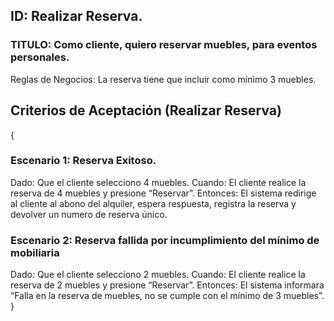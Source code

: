 ## ID: Realizar Reserva. 
### TITULO: Como cliente, quiero reservar muebles, para eventos personales.
Reglas de Negocios: La reserva tiene que incluir como mínimo 3 muebles.

## Criterios de Aceptación (Realizar Reserva)
{
### Escenario 1: Reserva Exitoso.
Dado: Que el cliente selecciono 4 muebles.
Cuando: El cliente realice la reserva de 4 muebles y presione “Reservar”.
Entonces: El sistema redirige al cliente al abono del alquiler, espera respuesta, registra la reserva y devolver un numero de reserva único.

### Escenario 2: Reserva fallida por incumplimiento del mínimo de mobiliaria
Dado: Que el cliente selecciono 2 muebles.
Cuando: El cliente realice la reserva de 2 muebles y presione “Reservar”.
Entonces: El sistema informara “Falla en la reserva de muebles, no se cumple con el mínimo de 3 muebles”.
}